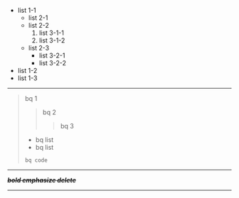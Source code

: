   - list 1-1
    - list 2-1
    - list 2-2
      1. list 3-1-1
      1. list 3-1-2
    - list 2-3
      - list 3-2-1
      - list 3-2-2
  - list 1-2
  - list 1-3

---

> bq 1
> 
> > bq 2
> > 
> > > bq 3
> 
>   - bq list
>   - bq list
> 
> `bq code`

---

~~***bold emphasize delete***~~

---
